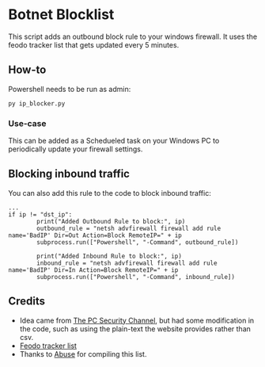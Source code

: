 # Botnet Blocklist 
This script adds an outbound block rule to your windows firewall. It uses the feodo tracker list that gets updated every 5 minutes.

## How-to
Powershell needs to be run as admin:
```
py ip_blocker.py
```

### Use-case
This can be added as a Schedueled task on your Windows PC to periodically update your firewall settings.

## Blocking inbound traffic
You can also add this rule to the code to block inbound traffic:
```
...
if ip != "dst_ip":
        print("Added Outbound Rule to block:", ip)
        outbound_rule = "netsh advfirewall firewall add rule name='BadIP' Dir=Out Action=Block RemoteIP=" + ip
        subprocess.run(["Powershell", "-Command", outbound_rule])
        
        print("Added Inbound Rule to block:", ip)
        inbound_rule = "netsh advfirewall firewall add rule name='BadIP' Dir=In Action=Block RemoteIP=" + ip
        subprocess.run(["Powershell", "-Command", inbound_rule])
```

## Credits
- Idea came from [The PC Security Channel](https://www.youtube.com/watch?v=7UWFJGeix_E), but had some modification in the code, such as using the plain-text the website provides rather than csv.
- [Feodo tracker list](https://feodotracker.abuse.ch/blocklist/)
- Thanks to [Abuse](https://abuse.ch/) for compiling this list.

